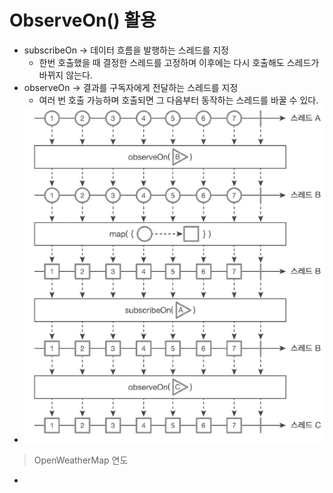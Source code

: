 ObserveOn() 활용
===
* subscribeOn -> 데이터 흐름을 발행하는 스레드를 지정
  * 한번 호출했을 때 결정한 스레드를 고정하며 이후에는 다시 호출해도 스레드가 바뀌지 않는다.
* observeOn -> 결과를 구독자에게 전달하는 스레드를 지정
  * 여러 번 호출 가능하며 호출되면 그 다음부터 동작하는 스레드를 바꿀 수 있다.
* ![](img/schedulers_observeOn.png)

> OpenWeatherMap 연도
* 
